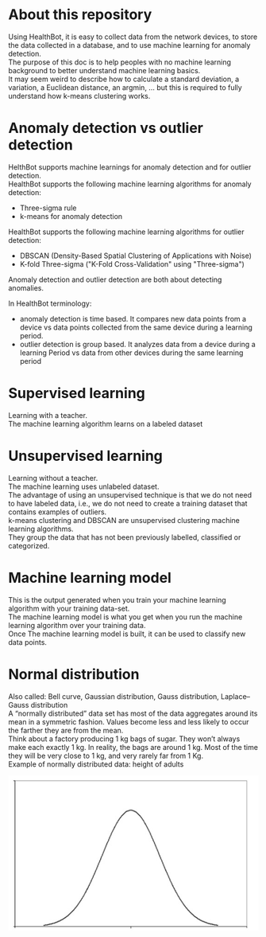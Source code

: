 # About this repository 

Using HealthBot, it is easy to collect data from the network devices, to store the data collected in a database, and to use machine learning for anomaly detection.  
The purpose of this doc is to help peoples with no machine learning background to better understand machine learning basics.  
It may seem weird to describe how to calculate a standard deviation, a variation, a Euclidean distance, an argmin, … but this is required to fully understand how k-means clustering works.  

# Anomaly detection vs outlier detection 

HelthBot supports machine learnings for anomaly detection and for outlier detection.  
HealthBot supports the following machine learning algorithms for anomaly detection:  
- Three-sigma rule  
- k-means for anomaly detection  

HealthBot supports the following machine learning algorithms for outlier detection:  
- DBSCAN (Density-Based Spatial Clustering of Applications with Noise)  
- K-fold Three-sigma ("K-Fold Cross-Validation" using "Three-sigma")  

Anomaly detection and outlier detection are both about detecting anomalies.   

In HealthBot terminology:  
- anomaly detection is time based. It compares new data points from a device vs data points collected from the same device during a learning period.   
- outlier detection is group based. It analyzes data from a device during a learning Period vs data from other devices during the same  learning period  

# Supervised learning

Learning with a teacher.  
The machine learning algorithm learns on a labeled dataset  
 
# Unsupervised learning  

Learning without a teacher.   
The machine learning uses unlabeled dataset.  
The advantage of using an unsupervised technique is that we do not need to have labeled data, i.e., we do not need to create a training dataset that contains examples of outliers.  
k-means clustering and DBSCAN are unsupervised clustering machine learning algorithms.  
They group the data that has not been previously labelled, classified or categorized.  

# Machine learning model  

This is the output generated when you train your machine learning algorithm with your training data-set.  
The machine learning model is what you get when you run the machine learning algorithm over your training data.  
Once The machine learning model is built, it can be used to classify new data points.  

# Normal distribution

Also called: Bell curve, Gaussian distribution, Gauss distribution, Laplace–Gauss distribution  
A “normally distributed” data set has most of the data aggregates around its mean in a symmetric fashion. Values become less and less likely to occur the farther they are from the mean.  
Think about a factory producing 1 kg bags of sugar. They won’t always make each exactly 1 kg. In reality, the bags are around 1 kg. Most of the time they will be very close to 1 kg, and very rarely far from 1 Kg.  
Example of normally distributed data: height of adults  

![normal_distribution.jpg](normal_distribution.jpg)
  
